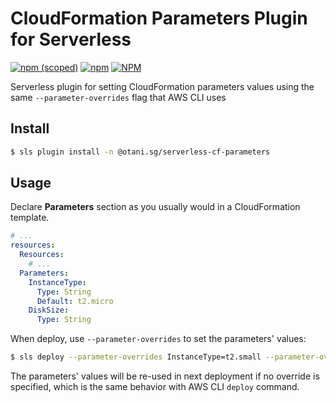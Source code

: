 # CloudFormation Parameters Plugin for Serverless

[![npm (scoped)](https://img.shields.io/npm/v/@otani.sg/serverless-cf-parameters)](https://www.npmjs.com/package/@otani.sg/serverless-cf-parameters)
[![npm](https://img.shields.io/npm/dw/@otani.sg/serverless-cf-parameters)](https://www.npmjs.com/package/@otani.sg/serverless-cf-parameters)
[![NPM](https://img.shields.io/npm/l/@otani.sg/serverless-cf-parameters)](https://www.npmjs.com/package/@otani.sg/serverless-cf-parameters)

Serverless plugin for setting CloudFormation parameters values using the same `--parameter-overrides` flag that AWS CLI uses

## Install

```bash
$ sls plugin install -n @otani.sg/serverless-cf-parameters
```

## Usage

Declare **Parameters** section as you usually would in a CloudFormation template.

```yaml
# ...
resources:
  Resources:
    # ...
  Parameters:
    InstanceType:
      Type: String
      Default: t2.micro
    DiskSize:
      Type: String
```

When deploy, use `--parameter-overrides` to set the parameters' values:

```bash
$ sls deploy --parameter-overrides InstanceType=t2.small --parameter-overrides DiskSize=15GB
```

The parameters' values will be re-used in next deployment if no override is specified, which is the same behavior with AWS CLI `deploy` command.
